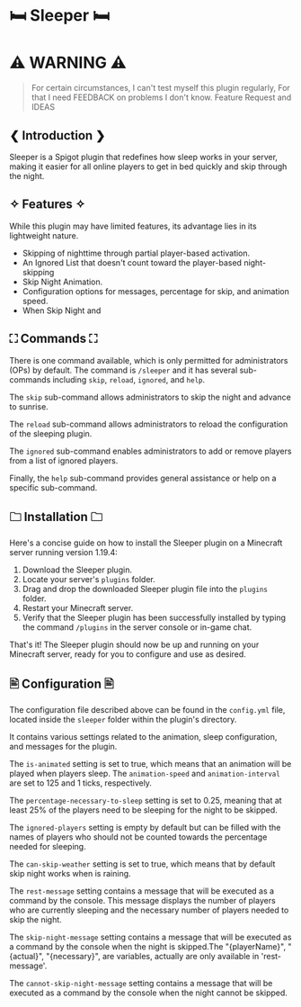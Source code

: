 # 🛏 Sleeper 🛏

# ⚠ WARNING ⚠

> For certain circumstances, I can't test myself this plugin regularly,
> For that I need FEEDBACK on problems I don't know.
> Feature Request and IDEAS 

## ❮ Introduction ❯

Sleeper is a Spigot plugin that redefines how sleep works in your server, making it easier for all online players to get
in bed quickly and skip through the night.

## ✧ Features ✧

While this plugin may have limited features, its advantage lies in its lightweight nature.

- Skipping of nighttime through partial player-based activation.
- An Ignored List that doesn't count toward the player-based night-skipping
- Skip Night Animation.
- Configuration options for messages, percentage for skip, and animation speed.
- When Skip Night and 

## ⛶ Commands ⛶

There is one command available, which is only permitted for administrators (OPs) by default.
The command is `/sleeper` and it has several sub-commands including `skip`, `reload`, `ignored`, and `help`.

The `skip` sub-command allows administrators to skip the night and advance to sunrise.

The `reload` sub-command allows administrators to reload the configuration of the sleeping plugin.

The `ignored` sub-command enables administrators to add or remove players from a list of ignored players.

Finally, the `help` sub-command provides general assistance or help on a specific sub-command.

## 🗀 Installation 🗀

Here's a concise guide on how to install the Sleeper plugin on a Minecraft server running version 1.19.4:

1. Download the Sleeper plugin.
2. Locate your server's `plugins` folder.
3. Drag and drop the downloaded Sleeper plugin file into the `plugins` folder.
4. Restart your Minecraft server.
5. Verify that the Sleeper plugin has been successfully installed by typing the command `/plugins` in the server console
   or in-game chat.

That's it! The Sleeper plugin should now be up and running on your Minecraft server, ready for you to configure and use
as desired.

## 🖹 Configuration 🖹

The configuration file described above can be found in the `config.yml` file, located inside the `sleeper` folder within
the plugin's directory.

It contains various settings related to the animation, sleep configuration, and messages for the plugin.

The `is-animated` setting is set to true, which means that an animation will be played when players sleep. The
`animation-speed` and `animation-interval` are set to 125 and 1 ticks, respectively.

The `percentage-necessary-to-sleep` setting is set to 0.25, meaning that at least 25% of the players need to be sleeping
for the night to be skipped.

The `ignored-players` setting is empty by default but can be filled with the names of players who should not be counted
towards the percentage needed for sleeping.

The `can-skip-weather` setting is set to true, which means that by default skip night works when is raining.

The `rest-message` setting contains a message that will be executed as a command by the console. This message displays
the number of players who are currently sleeping and the necessary number of players needed to skip the night.

The `skip-night-message` setting contains a message that will be executed as a command by the console when the night is
skipped.The "{playerName}", "{actual}", "{necessary}", are variables, actually are only available in 'rest-message'.

The `cannot-skip-night-message` setting contains a message that will be executed as a command by the console when the night cannot be
skipped.